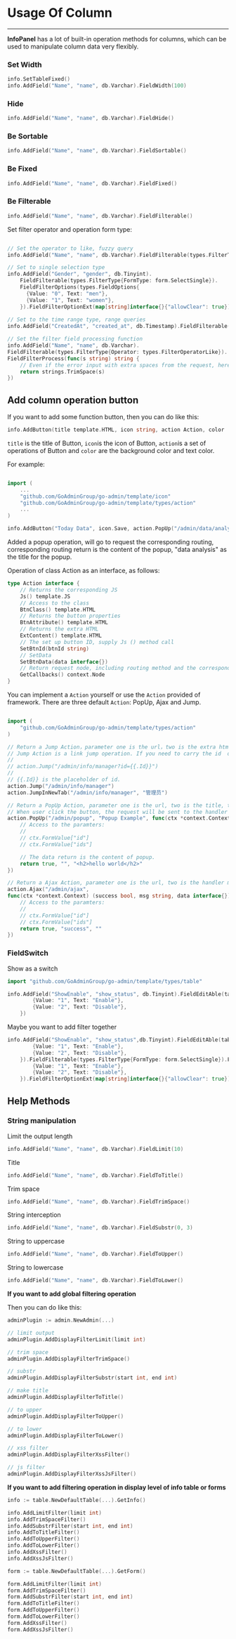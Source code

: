 # Usage Of Column
---

**InfoPanel** has a lot of built-in operation methods for columns, which can be used to manipulate column data very flexibly.

### Set Width

```go
info.SetTableFixed()
info.AddField("Name", "name", db.Varchar).FieldWidth(100)
```

### Hide

```go
info.AddField("Name", "name", db.Varchar).FieldHide()
```

### Be Sortable

```go
info.AddField("Name", "name", db.Varchar).FieldSortable()
```

### Be Fixed

```go
info.AddField("Name", "name", db.Varchar).FieldFixed()
```

### Be Filterable

```go
info.AddField("Name", "name", db.Varchar).FieldFilterable()
```

Set filter operator and operation form type:

```go

// Set the operator to like, fuzzy query
info.AddField("Name", "name", db.Varchar).FieldFilterable(types.FilterType{Operator: types.FilterOperatorLike})

// Set to single selection type
info.AddField("Gender", "gender", db.Tinyint).
    FieldFilterable(types.FilterType{FormType: form.SelectSingle}).
    FieldFilterOptions(types.FieldOptions{
      {Value: "0", Text: "men"},
      {Value: "1", Text: "women"},
    }).FieldFilterOptionExt(map[string]interface{}{"allowClear": true})
    
// Set to the time range type, range queries
info.AddField("CreatedAt", "created_at", db.Timestamp).FieldFilterable(types.FilterType{FormType: form.DatetimeRange})

// Set the filter field processing function
info.AddField("Name", "name", db.Varchar).
FieldFilterable(types.FilterType{Operator: types.FilterOperatorLike}).
FieldFilterProcess(func(s string) string {
    // Even if the error input with extra spaces from the request, here can filter the spaces for SQL queries
    return strings.TrimSpace(s)
})
```

## Add column operation button

If you want to add some function button, then you can do like this:

```go
info.AddButton(title template.HTML, icon string, action Action, color ...template.HTML)
```

```title``` is the title of Button, ```icon```is the icon of Button, ```action```is a set of operations of Button and ```color``` are the background color and text color.

For example: 
```go

import (
    ...
	"github.com/GoAdminGroup/go-admin/template/icon"
	"github.com/GoAdminGroup/go-admin/template/types/action"
    ...
)

info.AddButton("Today Data", icon.Save, action.PopUp("/admin/data/analyze", "Data Analysis"))
```

Added a popup operation, will go to request the corresponding routing, corresponding routing return is the content of the popup, "data analysis" as the title for the popup.

Operation of class Action as an interface, as follows:

```go
type Action interface {
    // Returns the corresponding JS
    Js() template.JS
    // Access to the class
    BtnClass() template.HTML
    // Returns the button properties
    BtnAttribute() template.HTML
    // Returns the extra HTML
    ExtContent() template.HTML
    // The set up button ID, supply Js () method call
    SetBtnId(btnId string)
    // SetData
    SetBtnData(data interface{})
    // Return request node, including routing method and the corresponding controller
    GetCallbacks() context.Node
}
```

You can implement a ```Action``` yourself or use the ```Action``` provided of framework. There are three default ```Action```: PopUp, Ajax and Jump.

```go

import (
    "github.com/GoAdminGroup/go-admin/template/types/action"
)

// Return a Jump Action，parameter one is the url，two is the extra html.
// Jump Action is a link jump operation. If you need to carry the id  of operation row, you can do like this:
//
// action.Jump("/admin/info/manager?id={{.Id}}")
//
// {{.Id}} is the placeholder of id.
action.Jump("/admin/info/manager")
action.JumpInNewTab("/admin/info/manager", "管理员")

// Return a PopUp Action, parameter one is the url, two is the title, three is handler method.
// When user click the button, the request will be sent to the handler with the row id.
action.PopUp("/admin/popup", "Popup Example", func(ctx *context.Context) (success bool, msg string, data interface{}) {
    // Access to the paramters:
    //
    // ctx.FormValue["id"]
    // ctx.FormValue["ids"]

    // The data return is the content of popup.
    return true, "", "<h2>hello world</h2>"
})

// Return a Ajax Action, parameter one is the url, two is the handler method.
action.Ajax("/admin/ajax",
func(ctx *context.Context) (success bool, msg string, data interface{}) {
    // Access to the paramters:
    //
    // ctx.FormValue["id"]
    // ctx.FormValue["ids"]
    return true, "success", ""
})

```

### FieldSwitch

Show as a switch

```go
import "github.com/GoAdminGroup/go-admin/template/types/table"

info.AddField("ShowEnable", "show_status", db.Tinyint).FieldEditAble(table.Switch).FieldEditOptions(types.FieldOptions{
		{Value: "1", Text: "Enable"}, 
		{Value: "2", Text: "Disable"},
	})
```

Maybe you want to add filter together

```go
info.AddField("ShowEnable", "show_status",db.Tinyint).FieldEditAble(table.Switch).FieldEditOptions(types.FieldOptions{
		{Value: "1", Text: "Enable"}, 
		{Value: "2", Text: "Disable"},
	}).FieldFilterable(types.FilterType{FormType: form.SelectSingle}).FieldFilterOptions(types.FieldOptions{
		{Value: "1", Text: "Enable"},
		{Value: "2", Text: "Disable"},
	}).FieldFilterOptionExt(map[string]interface{}{"allowClear": true})
```

## Help Methods

### String manipulation

Limit the output length

```go
info.AddField("Name", "name", db.Varchar).FieldLimit(10)
```

Title

```go
info.AddField("Name", "name", db.Varchar).FieldToTitle()
```

Trim space

```go
info.AddField("Name", "name", db.Varchar).FieldTrimSpace()
```

String interception

```go
info.AddField("Name", "name", db.Varchar).FieldSubstr(0, 3)
```

String to uppercase

```go
info.AddField("Name", "name", db.Varchar).FieldToUpper()
```

String to lowercase

```go
info.AddField("Name", "name", db.Varchar).FieldToLower()
```


**If you want to add global filtering operation**

Then you can do like this:

```go
adminPlugin := admin.NewAdmin(...)

// limit output
adminPlugin.AddDisplayFilterLimit(limit int)

// trim space
adminPlugin.AddDisplayFilterTrimSpace()

// substr
adminPlugin.AddDisplayFilterSubstr(start int, end int)

// make title
adminPlugin.AddDisplayFilterToTitle()

// to upper
adminPlugin.AddDisplayFilterToUpper()

// to lower
adminPlugin.AddDisplayFilterToLower()

// xss filter
adminPlugin.AddDisplayFilterXssFilter()

// js filter
adminPlugin.AddDisplayFilterXssJsFilter()

```

**If you want to add filtering operation in display level of info table or forms**

```go
info := table.NewDefaultTable(...).GetInfo()

info.AddLimitFilter(limit int)
info.AddTrimSpaceFilter()
info.AddSubstrFilter(start int, end int)
info.AddToTitleFilter()
info.AddToUpperFilter()
info.AddToLowerFilter()
info.AddXssFilter()
info.AddXssJsFilter()

form := table.NewDefaultTable(...).GetForm()

form.AddLimitFilter(limit int)
form.AddTrimSpaceFilter()
form.AddSubstrFilter(start int, end int)
form.AddToTitleFilter()
form.AddToUpperFilter()
form.AddToLowerFilter()
form.AddXssFilter()
form.AddXssJsFilter()
```